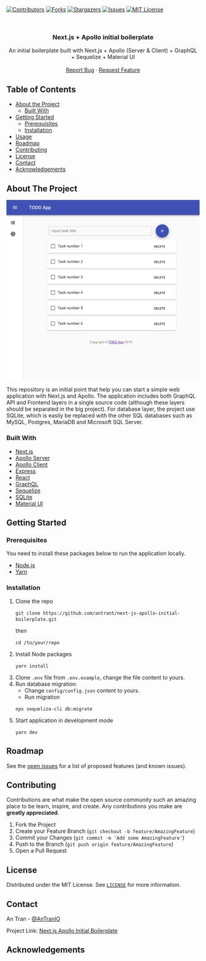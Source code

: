 <!-- PROJECT SHIELDS -->
<!--
*** I'm using markdown "reference style" links for readability.
*** Reference links are enclosed in brackets [ ] instead of parentheses ( ).
*** See the bottom of this document for the declaration of the reference variables
*** for contributors-url, forks-url, etc. This is an optional, concise syntax you may use.
*** https://www.markdownguide.org/basic-syntax/#reference-style-links
-->
[![Contributors][contributors-shield]][contributors-url]
[![Forks][forks-shield]][forks-url]
[![Stargazers][stars-shield]][stars-url]
[![Issues][issues-shield]][issues-url]
[![MIT License][license-shield]][license-url]



<!-- PROJECT LOGO -->
<br />
<p align="center">
  <h3 align="center">Next.js + Apollo initial boilerplate</h3>

  <p align="center">
    An initial boilerplate built with Next.js + Apollo (Server & Client) + GraphQL + Sequelize + Material UI
    <br />
    <br />
    <a href="https://github.com/othneildrew/Best-README-Template/issues">Report Bug</a>
    ·
    <a href="https://github.com/othneildrew/Best-README-Template/issues">Request Feature</a>
  </p>
</p>



<!-- TABLE OF CONTENTS -->
## Table of Contents

* [About the Project](#about-the-project)
  * [Built With](#built-with)
* [Getting Started](#getting-started)
  * [Prerequisites](#prerequisites)
  * [Installation](#installation)
* [Usage](#usage)
* [Roadmap](#roadmap)
* [Contributing](#contributing)
* [License](#license)
* [Contact](#contact)
* [Acknowledgements](#acknowledgements)



<!-- ABOUT THE PROJECT -->
## About The Project

[![](static/images/app-screenshot.png)](https://github.com/antrant/next-js-apollo-initial-boilerplate)

This repository is an initial point that help you can start a simple web application with Next.js and Apollo.
The application includes both GraphQL API and Frontend layers in a single source code (although these layers should be separated in the big project).
For database layer, the project use SQLite, which is easily be replaced with the other SQL databases such as MySQL, Postgres, MariaDB and Microsoft SQL Server.

### Built With
* [Next.js](https://nextjs.org)
* [Apollo Server](https://www.apollographql.com/docs/apollo-server)
* [Apollo Client](https://www.apollographql.com/docs/react)
* [Express](https://expressjs.com)
* [React](https://reactjs.org)
* [GraphQL](https://graphql.org)
* [Sequelize](https://sequelize.org)
* [SQLite](https://www.npmjs.com/package/sqlite3)
* [Material UI](https://material-ui.com)



<!-- GETTING STARTED -->
## Getting Started

### Prerequisites

You need to install these packages below to run the application locally.
* [Node.js](https://nodejs.org/en/)
* [Yarn](https://yarnpkg.com/lang/en/)

### Installation

1. Clone the repo
    ```shell script
    git clone https://github.com/antrant/next-js-apollo-initial-boilerplate.git
    ```
    then
    ```shell script
    cd /to/your/repo
    ```
2. Install Node packages
    ```shell script
    yarn install
    ```
3. Clone `.env` file from `.env.example`, change the file content to yours.
4. Run database migration:
    * Change `config/config.json` content to yours.
    * Run migration
    ```shell script
    npx sequelize-cli db:migrate
    ```
5. Start application in development mode
    ```shell script
    yarn dev
    ```



<!-- ROADMAP -->
## Roadmap

See the [open issues](https://github.com/antrant/next-js-apollo-initial-boilerplate/issues) for a list of proposed features (and known issues).



<!-- CONTRIBUTING -->
## Contributing

Contributions are what make the open source community such an amazing place to be learn, inspire, and create. Any contributions you make are **greatly appreciated**.

1. Fork the Project
2. Create your Feature Branch (`git checkout -b feature/AmazingFeature`)
3. Commit your Changes (`git commit -m 'Add some AmazingFeature'`)
4. Push to the Branch (`git push origin feature/AmazingFeature`)
5. Open a Pull Request



<!-- LICENSE -->
## License

Distributed under the MIT License. See [`LICENSE`](https://github.com/antrant/next-js-apollo-initial-boilerplate/blob/master/LICENSE) for more information.



<!-- CONTACT -->
## Contact

An Tran - [@AnTranIO](https://twitter.com/AnTranIO)

Project Link: [Next.js Apollo Initial Boilerplate](https://github.com/antrant/next-js-apollo-initial-boilerplate)



<!-- ACKNOWLEDGEMENTS -->
## Acknowledgements



<!-- MARKDOWN LINKS & IMAGES -->
<!-- https://www.markdownguide.org/basic-syntax/#reference-style-links -->
[contributors-shield]: https://img.shields.io/github/contributors/antrant/next-js-apollo-initial-boilerplate.svg?style=flat-square
[contributors-url]: https://github.com/antrant/next-js-apollo-initial-boilerplate/graphs/contributors
[forks-shield]: https://img.shields.io/github/forks/antrant/next-js-apollo-initial-boilerplate.svg?style=flat-square
[forks-url]: https://github.com/antrant/next-js-apollo-initial-boilerplate/network/members
[stars-shield]: https://img.shields.io/github/stars/antrant/next-js-apollo-initial-boilerplate.svg?style=flat-square
[stars-url]: https://github.com/antrant/next-js-apollo-initial-boilerplate/stargazers
[issues-shield]: https://img.shields.io/github/issues/antrant/next-js-apollo-initial-boilerplate.svg?style=flat-square
[issues-url]: https://github.com/antrant/next-js-apollo-initial-boilerplate/issues
[license-shield]: https://img.shields.io/github/license/antrant/next-js-apollo-initial-boilerplate.svg?style=flat-square
[license-url]: https://github.com/antrant/next-js-apollo-initial-boilerplate/blob/master/LICENSE
